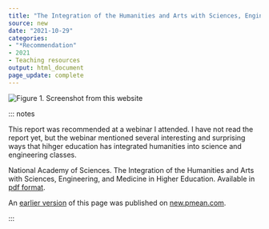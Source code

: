 ```yaml
---
title: "The Integration of the Humanities and Arts with Sciences, Engineering, and Medicine in Higher Education"
source: new
date: "2021-10-29"
categories:
- "*Recommendation"
- 2021
- Teaching resources
output: html_document
page_update: complete
---
```


![Figure 1. Screenshot from this website](http://www.pmean.com/new-images/21/integrating-humanities-01.png)

::: notes

This report was recommended at a webinar I attended. I have not read the report yet, but the webinar mentioned several interesting and surprising ways that hihger education has integrated humanities into science and engineering classes.

National Academy of Sciences. The Integration of the Humanities and Arts with Sciences, Engineering, and Medicine in Higher Education. Available in [pdf format][nas1].

[nas1]: https://www.nap.edu/catalog/24988/the-integration-of-the-humanities-and-arts-with-sciences-engineering-and-medicine-in-higher-education

An [earlier version][sim2] of this page was published on [new.pmean.com][sim1].

[sim1]: http://new.pmean.com
[sim2]: http://new.pmean.com/integrating-humanities/

:::
